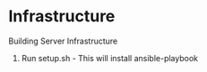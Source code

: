 # Infrastructure
Building Server Infrastructure

1. Run setup.sh - This will install ansible-playbook
